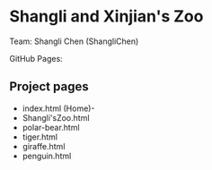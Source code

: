 # Shangli and Xinjian's Zoo

Team: Shangli Chen (ShangliChen)

GitHub Pages:

## Project pages
- index.html (Home)-
- Shangli'sZoo.html
- polar-bear.html
- tiger.html
- giraffe.html
- penguin.html




